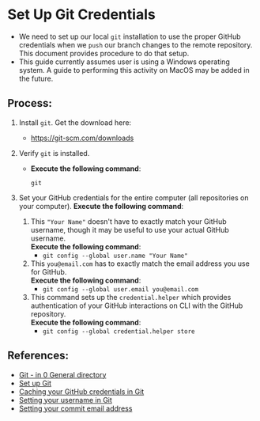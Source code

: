# Set Up Git Credentials

* We need to set up our local `git` installation to use the proper GitHub credentials when we `push` our branch changes to the remote repository. This document provides procedure to do that setup.
* This guide currently assumes user is using a Windows operating system. A guide to performing this activity on MacOS may be added in the future.

## Process:

1. Install `git`. Get the download here:
    * https://git-scm.com/downloads
        <!-- * TODO: Need to address the "default editor" option. Need to have a default editor already installed.
            * Git 2.37.0 Uses 'Git Credential Manager' if the option is selected.
            * get 'noreply' email from GitHub.
            * Git credential:
                * Uses:
                    * "Sign in with your browser"
                    * "Sign in with a code"
                    * Browser window stays blank after authentication. -->

1. Verify `git` is installed.
    * **Execute the following command**:
        ```
        git
        ```

1. Set your GitHub credentials for the entire computer (all repositories on your computer). **Execute the following command**:
    1. This `"Your Name"` doesn't have to exactly match your GitHub username, though it may be useful to use your actual GitHub username.  
    **Execute the following command**:
        * `git config --global user.name "Your Name"`
    1. This `you@email.com` has to exactly match the email address you use for GitHub.  
    **Execute the following command**:
        * `git config --global user.email you@email.com`
    1. This command sets up the `credential.helper` which provides authentication of your GitHub interactions on CLI with the GitHub repository.  
    **Execute the following command**:
        * `git config --global credential.helper store`


## References:
* [Git - in 0 General directory](03%20Git.md)
* [Set up Git](https://docs.github.com/en/get-started/quickstart/set-up-git)
* [Caching your GitHub credentials in Git](https://docs.github.com/en/get-started/getting-started-with-git/caching-your-github-credentials-in-git)
* [Setting your username in Git](https://docs.github.com/en/get-started/getting-started-with-git/setting-your-username-in-git#setting-your-git-username-for-every-repository-on-your-computer)
* [Setting your commit email address](https://docs.github.com/en/account-and-profile/setting-up-and-managing-your-personal-account-on-github/managing-email-preferences/setting-your-commit-email-address)